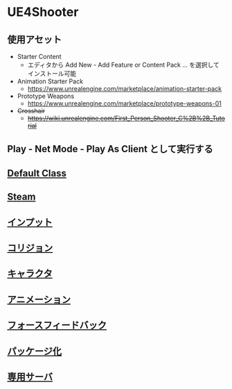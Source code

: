﻿# UE4Shooter

## 使用アセット

* Starter Content
  * エディタから Add New - Add Feature or Content Pack ... を選択してインストール可能
* Animation Starter Pack
    * https://www.unrealengine.com/marketplace/animation-starter-pack
* Prototype Weapons
    * https://www.unrealengine.com/marketplace/prototype-weapons-01
* ~~Crosshair~~
    * ~~https://wiki.unrealengine.com/First_Person_Shooter_C%2B%2B_Tutorial~~

## Play - Net Mode - Play As Client として実行する

## [Default Class](https://github.com/horinoh/UE4Shooter/tree/master/Document/DefaultClass)
## [Steam](https://github.com/horinoh/UE4Steam/tree/master/)
## [インプット](https://github.com/horinoh/UE4Shooter/tree/master/Document/Input)
## [コリジョン](https://github.com/horinoh/UE4Shooter/tree/master/Document/Collision)
## [キャラクタ](https://github.com/horinoh/UE4Shooter/tree/master/Document/Character)
## [アニメーション](https://github.com/horinoh/UE4Shooter/tree/master/Document/Animation)
## [フォースフィードバック](https://github.com/horinoh/UE4Shooter/tree/master/Document/ForceFeedback)
## [パッケージ化](https://github.com/horinoh/UE4DedicatedServer/tree/master/Document/Packaging)
## [専用サーバ](https://github.com/horinoh/UE4DedicatedServer/tree/master/Document/DedicatedServer)

<!--
GenerateProjectFiles.bat で「タスククラスが見つかりません」と怒られる場合
	VSインストーラ - 変更 - 個別のコンポーネント - コートツール - NuGetパッケージマネージャ

Visual Assist X の設定
	https://docs.wholetomato.com/default.asp?W804
UE4用の設定
    VAssistX - Visual Assist Options - Unreal Engine - Enable supoort for Unreal Engine4 にチェック
デフォルトのインテリセンスをやめる
    VAssistX - Visual Assist Options - Enhanced Listboxes - Source of C/C++ content - Visual Assit を選択

nldef.h が無いと言われてコンパイルが通らない
    vs2015をアンインストールしたせい、vs2017を使用する場合でも、(無駄に)vs2015をインストールしておかないとダメみたい…

UE4初期設定でやること
    Edit - Editor Preference - General
        Region & Language : 言語を英語にする
        Misclleraneous - Hot Reload - Automatically Compile Newly...のチェックを外す
        Global - Derived Data - Shared Derived Data Cache : フォルダを指定する
            シェーダコンパイルを共有できる http://historia.co.jp/archives/9294/
        Live Coding - Enable Live Codingにチェックを入れる
-->

<!--
TODO

○ オンラインサブシステム対応
○ 軌跡エフェクト対応
○ AnimInstance 条件遷移調査
    立ち - しゃがみ
    立ち - ほふく(Prone対応する場合)

○ エイム(Ironsight)対応する?
○ 非専用サーバ対応する？
○ Prone 対応する？
○ Knife(Melee)対応する？
-->



<!--
○ WIKI 覚書

[リンク](https://github.com/horinoh/UE4Shooter/Document/XXX.md)
![画像](Document/XXX.png)

__強調__
___強い強調___

~~打ち消し~~

`void main()/*コード*/`
~~~
//!< コード
void main()
~~~

| テーブル | YYY | ZZZ |
|:-:|:-:|:-:|
| aaa | bbb | ccc |
| ddd | eee | fff |
-->